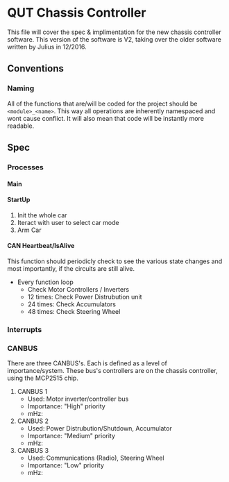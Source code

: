 # QUT Chassis Controller

This file will cover the spec & implimentation for the new chassis controller software. This version of the software is V2, taking over the older software written by Julius in 12/2016.

## Conventions

### Naming

All of the functions that are/will be coded for the project should be `<module>_<name>`. This way all operations are inherently namespaced and wont cause conflict. It will also mean that code will be instantly more readable.

## Spec

### Processes

#### Main

#### StartUp

1. Init the whole car
2. Iteract with user to select car mode
3. Arm Car

#### CAN Heartbeat/IsAlive
This function should periodicly check to see the various state changes and most importantly, if the circuits are still alive.

* Every function loop
    * Check Motor Controllers / Inverters
    * 12 times: Check Power Distrubution unit
    * 24 times: Check Accumulators
    * 48 times: Check Steering Wheel

### Interrupts

### CANBUS
There are three CANBUS's. Each is defined as a level of importance/system. These bus's controllers are on the chassis controller, using the MCP2515 chip.

 1. CANBUS 1
    * Used: Motor inverter/controller bus
    * Importance: "High" priority
    * mHz: <speed>
 2. CANBUS 2
    * Used: Power Distrubution/Shutdown, Accumulator
    * Importance: "Medium" priority
    * mHz: <speed>
 3. CANBUS 3
    * Used: Communications (Radio), Steering Wheel
    * Importance: "Low" priority
    * mHz: <speed>